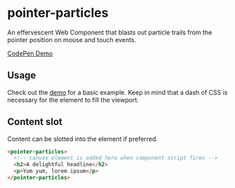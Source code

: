# pointer-particles

An effervescent Web Component that blasts out particle trails from the pointer position on mouse and touch events.

[CodePen Demo](https://codepen.io/hexagoncircle/full/vYwKNzR)

## Usage

Check out the [demo](https://codepen.io/hexagoncircle/full/vYwKNzR) for a basic example. Keep in mind that a dash of CSS is necessary for the element to fill the viewport.

## Content slot

Content can be slotted into the element if preferred.

```html
<pointer-particles>
  <!-- canvas element is added here when component script fires -->
  <h2>A delightful headline</h2>
  <p>Yum yum, lorem ipsum</p>
</pointer-particles>
```
